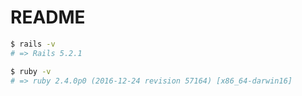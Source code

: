 # README
```bash
$ rails -v
# => Rails 5.2.1

$ ruby -v
# => ruby 2.4.0p0 (2016-12-24 revision 57164) [x86_64-darwin16]
```
